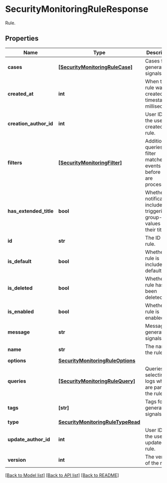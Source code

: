 # SecurityMonitoringRuleResponse

Rule.

## Properties

| Name                   | Type                                                                    | Description                                                                      | Notes      |
| ---------------------- | ----------------------------------------------------------------------- | -------------------------------------------------------------------------------- | ---------- |
| **cases**              | [**[SecurityMonitoringRuleCase]**](SecurityMonitoringRuleCase.md)       | Cases for generating signals.                                                    | [optional] |
| **created_at**         | **int**                                                                 | When the rule was created, timestamp in milliseconds.                            | [optional] |
| **creation_author_id** | **int**                                                                 | User ID of the user who created the rule.                                        | [optional] |
| **filters**            | [**[SecurityMonitoringFilter]**](SecurityMonitoringFilter.md)           | Additional queries to filter matched events before they are processed.           | [optional] |
| **has_extended_title** | **bool**                                                                | Whether the notifications include the triggering group-by values in their title. | [optional] |
| **id**                 | **str**                                                                 | The ID of the rule.                                                              | [optional] |
| **is_default**         | **bool**                                                                | Whether the rule is included by default.                                         | [optional] |
| **is_deleted**         | **bool**                                                                | Whether the rule has been deleted.                                               | [optional] |
| **is_enabled**         | **bool**                                                                | Whether the rule is enabled.                                                     | [optional] |
| **message**            | **str**                                                                 | Message for generated signals.                                                   | [optional] |
| **name**               | **str**                                                                 | The name of the rule.                                                            | [optional] |
| **options**            | [**SecurityMonitoringRuleOptions**](SecurityMonitoringRuleOptions.md)   |                                                                                  | [optional] |
| **queries**            | [**[SecurityMonitoringRuleQuery]**](SecurityMonitoringRuleQuery.md)     | Queries for selecting logs which are part of the rule.                           | [optional] |
| **tags**               | **[str]**                                                               | Tags for generated signals.                                                      | [optional] |
| **type**               | [**SecurityMonitoringRuleTypeRead**](SecurityMonitoringRuleTypeRead.md) |                                                                                  | [optional] |
| **update_author_id**   | **int**                                                                 | User ID of the user who updated the rule.                                        | [optional] |
| **version**            | **int**                                                                 | The version of the rule.                                                         | [optional] |

[[Back to Model list]](README.md#documentation-for-models) [[Back to API list]](README.md#documentation-for-api-endpoints) [[Back to README]](README.md)
